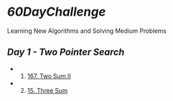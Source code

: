 # *60DayChallenge*
Learning New Algorithms and Solving Medium Problems

## *Day 1 - Two Pointer Search*
* 1. [167. Two Sum II](https://github.com/darsigangothri06/60DayChallenge/tree/main/1.%20Two%20Sum%20II%20-%20Input%20Array%20Is%20Sorted)
* 2. [15. Three Sum](https://github.com/darsigangothri06/60DayChallenge/tree/main/1.%20Three%20Sum)
